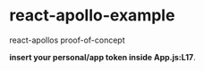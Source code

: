 # react-apollo-example
react-apollos proof-of-concept

**insert your personal/app token inside App.js:L17**.
